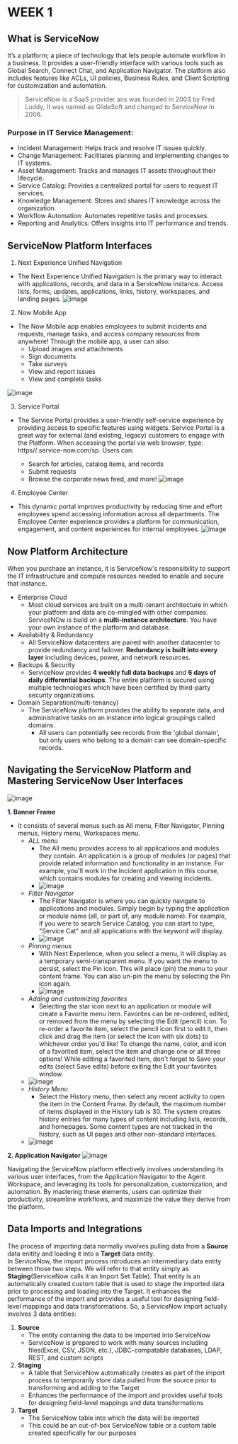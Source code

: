# WEEK 1
## What is ServiceNow 
It’s a platform; a piece of technology that lets people automate workflow in a business. It provides a user-friendly interface with various tools such as Global Search, Connect Chat, and Application Navigator. The platform
also includes features like ACLs, UI policies, Business Rules, and Client Scripting for customization and automation.
> ServiceNow is a SaaS provider ans was founded in 2003 by Fred Luddy, It was named as GlideSoft and changed to ServiceNow in 2006.

### Purpose in IT Service Management:

- Incident Management: Helps track and resolve IT issues quickly.
- Change Management: Facilitates planning and implementing changes to IT systems.
- Asset Management: Tracks and manages IT assets throughout their lifecycle.
- Service Catalog: Provides a centralized portal for users to request IT services.
- Knowledge Management: Stores and shares IT knowledge across the organization.
- Workflow Automation: Automates repetitive tasks and processes.
- Reporting and Analytics: Offers insights into IT performance and trends.
## ServiceNow Platform Interfaces
1. Next Experience Unified Navigation
- The Next Experience Unified Navigation is the primary way to interact with applications, records, and data in a ServiceNow instance. Access lists, forms, updates, applications, links, history, workspaces, and landing pages. 
![image](https://github.com/user-attachments/assets/bfbaeccc-fc0a-44d2-9fed-940611d0bd44)
2. Now Mobile App
  - The Now Mobile app enables employees to submit incidents and requests, manage tasks, and access company resources from anywhere! Through the mobile app, a user can also: 
    - Upload images and attachments
    - Sign documents
    - Take surveys
    - View and report issues
    - View and complete tasks
  
![image](https://github.com/user-attachments/assets/1f865751-8153-4ac3-aefc-1ef13951f51a)

3. Service Portal
- The Service Portal provides a user-friendly self-service experience by providing access to specific features using widgets. Service Portal is a great way for external (and existing, legacy) customers to engage with the Platform. When accessing the portal via web browser, type: https//<instance-name-here>.service-now.com/sp. Users can: 
  - Search for articles, catalog items, and records
  - Submit requests
  - Browse the corporate news feed, and more!
![image](https://github.com/user-attachments/assets/90560fa2-43ed-43d0-9fce-dd7c245d9b66)

4. Employee Center
- This dynamic portal improves productivity by reducing time and effort employees spend accessing information across all departments. The Employee Center experience provides a platform for communication, engagement, and content experiences for internal employees.
![image](https://github.com/user-attachments/assets/e331ad7c-ea3c-4f23-80e2-2f951115da1d)

## Now Platform Architecture
When you purchase an instance, it is ServiceNow's responsibility to support the IT infrastructure and compute resources needed to enable and secure that instance.
- Enterprise Cloud
  - Most cloud services are built on a multi-tenant architecture in which your platform and data are co-mingled with other companies. ServiceNOw is build on a **multi-instance architecture**. You have your own instance of the platform and database.
- Availability & Redundancy
  - All ServiceNow datacenters are paired with another datacenter to provide redundancy and failover. **Redundancy is built into every layer** including devices, power, and network resources.
- Backups & Security
  - ServiceNow provides **4 weekly full data backups** and **6 days of daily differential backups**. The entire platform is secured using multiple technologies which have been certified by third-party security organizations.
- Domain Separation(multi-tenancy)
  - The ServiceNow platform provides the ability to separate data, and administrative tasks on an instance into logical groupings called domains.
    - All users can potentially see records from the 'global domain', but only users who belong to a domain can see domain-specific records.
## Navigating the ServiceNow Platform and Mastering ServiceNow User Interfaces
![image](https://github.com/user-attachments/assets/2a70d546-8c27-470e-9bb2-e2c0b527b8c3)

**1. Banner Frame**
- It consists of several menus such as All menu, Filter Navigator, Pinning menus, History menu, Workspaces menu.
  - _ALL menu_
    - The All menu provides access to all applications and modules they contain. An application is a group of modules (or pages) that provide related information and functionality in an instance. For example, you'll work in the Incident application in this course, which contains modules for creating and viewing incidents.
    - ![image](https://github.com/user-attachments/assets/253a45be-3ab6-4044-a2a4-d88fd6c2fa7e)
  - _Filter Navigator_
    - The Filter Navigator is where you can quickly navigate to applications and modules. Simply begin by typing the application or module name (all, or part of, any module name). For example, if you were to search Service Catalog, you can start to type, "Service Cat" and all applications with the keyword will display.
    - ![image](https://github.com/user-attachments/assets/1dca6bdd-73c7-468d-8c21-c73b83238cdc)
  - _Pinning menus_
    - With Next Experience, when you select a menu, it will display as a temporary semi-transparent menu. If you want the menu to persist, select the Pin icon. This will place (pin) the menu to your content frame. You can also un-pin the menu by selecting the Pin icon again.
    - ![image](https://github.com/user-attachments/assets/d92e9f62-69f8-4d4b-ab83-8c8d06810984)
  - _Adding and customizing favorites_
    - Selecting the star icon next to an application or module will create a Favorite menu item. Favorites can be re-ordered, edited, or removed from the menu by selecting the Edit (pencil) icon. 
To re-order a favorite item, select the pencil icon first to edit it, then click and drag the item (or select the icon with six dots) to whichever order you'd like! 
To change the name, color, and icon of a favorited item, select the item and change one or all three options! 
While editing a favorited item, don't forget to Save your edits (select Save edits) before exiting the Edit your favorites window.
   - ![image](https://github.com/user-attachments/assets/9f34498f-99c3-4f55-887d-d0f9625771aa)
  - _History Menu_
    - Select the History menu, then select any recent activity to open the item in the Content Frame. By default, the maximum number of items displayed in the History tab is 30. 
The system creates history entries for many types of content including lists, records, and homepages. Some content types are not tracked in the history, such as UI pages and other non-standard interfaces.
   - ![image](https://github.com/user-attachments/assets/0f8ee2b6-2ede-4ec5-b6c6-b28c0207b5c5)

**2. Application Navigator**
![image](https://github.com/user-attachments/assets/56c621a8-0089-477e-baa5-8ac2e7b783df)

Navigating the ServiceNow platform effectively involves understanding its various user interfaces, from the Application Navigator to the Agent Workspace, and leveraging its tools for personalization, customization, and automation. By mastering these elements, users can optimize their productivity, streamline workflows, and maximize the value they derive from the platform.
## Data Imports and Integrations
The process of importing data normally involves pulling data from a **Source** data enitity and loading it into a **Target** data entity.</br>
In ServiceNow, the import process introduces an intermediary data entity between those two steps. We will refer to that entity simply as **Staging**(ServiceNow calls it an Import Set Table). That entity is an automatically created custom table that is used to stage the imported data prior to processing and loading into the Target. It enhances the performance of the import and provides a useful tool for designing field-level mappings and data transformations.
So, a ServiceNow import actually involves 3 data entities:

1. **Source**
   - The entity containing the data to be imported into ServiceNow
   - ServiceNow is prepared to work with many sources including files(Excel, CSV, JSON, etc.), JDBC-compatable databases, LDAP, REST, and custom scripts
2. **Staging**
   - A table that ServiceNow automatically creates as part of the import process to temporarily store data pulled from the source prior to transforming and adding to the Target
   - Enhances the performance of the import and provides useful tools for designing field-level mappings and data transformations
3. **Target**
   - The ServiceNow table into which the data will be imported
   - This could be an out-of-box ServiceNow table or a custom table created specifically for our purposes


 
 





